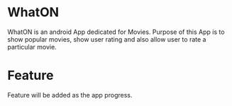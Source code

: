 WhatON
========

WhatON is an android App dedicated for Movies. Purpose of this App is to show popular movies, show user rating and also allow user to rate a particular movie.

Feature
=======

Feature will be added as the app progress.
